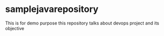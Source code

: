 # samplejavarepository
This is for demo purpose
this repository talks about devops project and its objective
